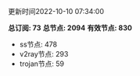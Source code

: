 更新时间2022-10-10 07:34:00

**总订阅: 73**
**总节点: 2094**
**有效节点: 830**
- ss节点: 478
- v2ray节点: 293
- trojan节点: 59
